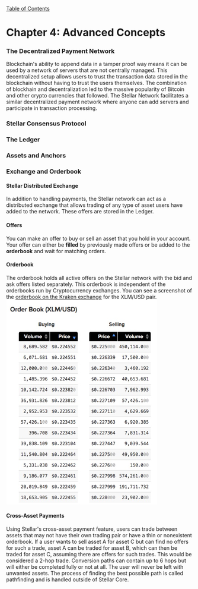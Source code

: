 [Table of Contents](index.md)
# Chapter 4: Advanced Concepts
### The Decentralized Payment Network
Blockchain's ability to append data in a tamper proof way means it can be used by a network of servers that are not centrally managed. This decentralized setup allows users to trust the transaction data stored in the blockchain without having to trust the users themselves. The combination of blockhain and  decentralization led to the massive popularity of Bitcoin and other crypto currencies that followed. The Stellar Network facilitates a similar decentralized payment network where anyone can add servers and participate in transaction processing.

### Stellar Consensus Protocol
### The Ledger
### Assets and Anchors
### Exchange and Orderbook
#### Stellar Distributed Exchange
In addition to handling payments, the Stellar network can act as a distributed exchange that allows trading of any type of asset users have added to the network.  These offers are stored in the Ledger.

#### Offers
You can make an offer to buy or sell an asset that you hold in your account.    Your offer can either be **filled** by previously made offers or be added to the **orderbook** and wait for matching orders.

#### Orderbook
The orderbook holds all active offers on the Stellar network with the bid and ask offers listed separately. This orderbook is independent of the orderbooks run by Cryptocurrency exchanges. You can see a screenshot of the [orderbook on the Kraken exchange](https://www.kraken.com/charts) for the XLM/USD pair.
![Kraken XLM orderbook](/assets/Kraken-xlm-orderbook.jpg)

#### Cross-Asset Payments
Using Stellar's cross-asset payment feature, users can trade between assets that may not have their own trading pair or have a thin or nonexistent orderbook.  If a user wants to sell asset A for asset C but can find no offers for such a trade, asset A can be traded for asset B, which can then be traded for asset C, assuming there are offers for such trades. This would be considered a 2-hop trade. Conversion paths can contain up to 6 hops but will either be completed fully or not at all. The user will never be left with unwanted assets.  The process of finding the best possible path is called pathfinding and is handled outside of Stellar Core.
